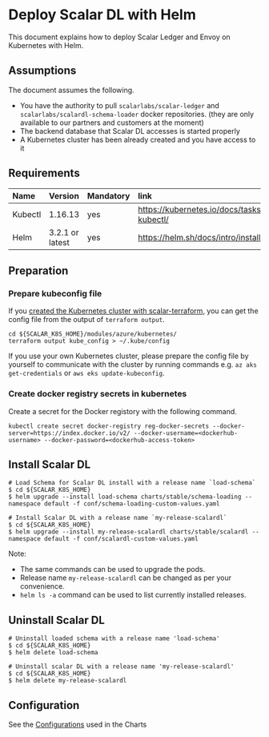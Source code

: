 # Deploy Scalar DL with Helm

This document explains how to deploy Scalar Ledger and Envoy on Kubernetes with Helm.

## Assumptions

The document assumes the following.

* You have the authority to pull `scalarlabs/scalar-ledger` and `scalarlabs/scalardl-schema-loader` docker repositories. (they are only available to our partners and customers at the moment)
* The backend database that Scalar DL accesses is started properly
* A Kubernetes cluster has been already created and you have access to it

## Requirements

| Name | Version | Mandatory | link |
|:------|:-------|:----------|:------|
| Kubectl | 1.16.13 | yes | https://kubernetes.io/docs/tasks/tools/install-kubectl/ |
| Helm | 3.2.1 or latest | yes | https://helm.sh/docs/intro/install/ |

## Preparation

### Prepare kubeconfig file

If you [created the Kubernetes cluster with scalar-terraform](./AKSScalarTerraformDeploymentGuide.md), you can get the config file from the output of `terraform output`.

```console
cd ${SCALAR_K8S_HOME}/modules/azure/kubernetes/
terraform output kube_config > ~/.kube/config
```

If you use your own Kubernetes cluster, please prepare the config file by yourself to communicate with the cluster by running commands e.g. `az aks get-credentials` or `aws eks update-kubeconfig`.

### Create docker registry secrets in kubernetes

Create a secret for the Docker registory with the following command.

```console
kubectl create secret docker-registry reg-docker-secrets --docker-server=https://index.docker.io/v2/ --docker-username=<dockerhub-username> --docker-password=<dockerhub-access-token>
```

## Install Scalar DL

```console
# Load Schema for Scalar DL install with a release name `load-schema`
$ cd ${SCALAR_K8S_HOME}
$ helm upgrade --install load-schema charts/stable/schema-loading --namespace default -f conf/schema-loading-custom-values.yaml

# Install Scalar DL with a release name `my-release-scalardl`
$ cd ${SCALAR_K8S_HOME}
$ helm upgrade --install my-release-scalardl charts/stable/scalardl --namespace default -f conf/scalardl-custom-values.yaml
```

Note:

* The same commands can be used to upgrade the pods.
* Release name `my-release-scalardl` can be changed as per your convenience.
* `helm ls -a` command can be used to list currently installed releases.

## Uninstall Scalar DL

```console
# Uninstall loaded schema with a release name 'load-schema'
$ cd ${SCALAR_K8S_HOME}
$ helm delete load-schema

# Uninstall scalar DL with a release name 'my-release-scalardl'   
$ cd ${SCALAR_K8S_HOME}
$ helm delete my-release-scalardl
```

## Configuration

See the [Configurations](../charts/stable/scalardl/README.md#scalardl) used in the Charts
